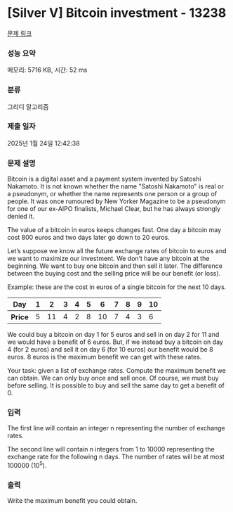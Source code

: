 # [Silver V] Bitcoin investment - 13238 

[문제 링크](https://www.acmicpc.net/problem/13238) 

### 성능 요약

메모리: 5716 KB, 시간: 52 ms

### 분류

그리디 알고리즘

### 제출 일자

2025년 1월 24일 12:42:38

### 문제 설명

<p>Bitcoin is a digital asset and a payment system invented by Satoshi Nakamoto.  It is not known whether the name "Satoshi Nakamoto" is real or a pseudonym, or whether the name represents one person or a group of people. It was once rumoured by New Yorker Magazine to be a pseudonym for one of our ex-AIPO finalists, Michael Clear, but he has always strongly denied it. </p>

<p>The value of a bitcoin in euros keeps changes fast. One day a bitcoin may cost 800 euros and two days later go down to 20 euros.</p>

<p>Let’s suppose we know all the future exchange rates of bitcoin to euros and we want to maximize our investment. We don’t have any bitcoin at the beginning. We want to buy one bitcoin and then sell it later. The difference between the buying cost and the selling price will be our benefit (or loss). </p>

<p>Example: these are the cost in euros of a single bitcoin for the next 10 days.</p>

<table class="table table-bordered">
	<thead>
		<tr>
			<th>Day</th>
			<th>1</th>
			<th>2</th>
			<th>3</th>
			<th>4</th>
			<th>5</th>
			<th>6</th>
			<th>7</th>
			<th>8</th>
			<th>9</th>
			<th>10</th>
		</tr>
	</thead>
	<tbody>
		<tr>
			<th>Price</th>
			<td>5</td>
			<td>11</td>
			<td>4</td>
			<td>2</td>
			<td>8</td>
			<td>10</td>
			<td>7</td>
			<td>4</td>
			<td>3</td>
			<td>6</td>
		</tr>
	</tbody>
</table>

<p>We could buy a bitcoin on day 1 for 5 euros and sell in on day 2 for 11 and we would have a benefit of 6 euros. But, if we instead buy a bitcoin on day 4 (for 2 euros) and sell it on day 6 (for 10 euros) our benefit would be 8 euros. 8 euros is the maximum benefit we can get with these rates.</p>

<p>Your task: given a list of exchange rates. Compute the maximum benefit we can obtain. We can only buy once and sell once. Of course, we must buy before selling. It is possible to buy and sell the same day to get a benefit of 0.</p>

### 입력 

 <p>The first line will contain an integer n representing the number of exchange rates.</p>

<p>The second line will contain n integers from 1 to 10000 representing the exchange rate for the following n days. The number of rates will be at most 100000 (10<sup>5</sup>).</p>

### 출력 

 <p>Write the maximum benefit you could obtain.</p>

